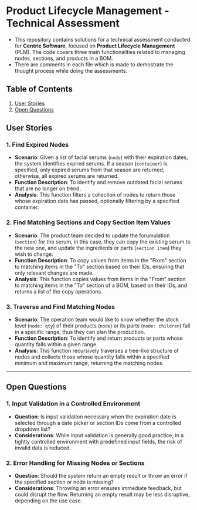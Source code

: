 # Product Lifecycle Management - Technical Assessment

- This repository contains solutions for a technical assessment conducted for **Centric Software**, focused on **Product Lifecycle Management** (PLM). The code covers three main functionalities related to managing nodes, sections, and products in a BOM.
- There are comments in each file which is made to demostrate the thought process while doing the assessments.

## Table of Contents
1. [User Stories](#user-stories)
2. [Open Questions](#open-questions)

## User Stories

### 1. **Find Expired Nodes**
- **Scenario**: Given a list of facial serums (`node`) with their expiration dates, the system identifies expired serums. If a season (`container`) is specified, only expired serums from that season are returned; otherwise, all expired serums are returned.
- **Function Description**: To identify and remove outdated facial serums that are no longer on trend.
- **Analysis**: This function filters a collection of nodes to return those whose expiration date has passed, optionally filtering by a specified container.

### 2. **Find Matching Sections and Copy Section Item Values**
- **Scenario**: The product team decided to update the forumulation (`section`) for the serum, in this case, they can copy the existing serum to the new one, and update the ingredients or parts (`section item`) they wish to change.
- **Function Description**: To copy values from items in the "From" section to matching items in the "To" section based on their IDs, ensuring that only relevant changes are made.
- **Analysis**: This function copies values from items in the "From" section to matching items in the "To" section of a BOM, based on their IDs, and returns a list of the copy operations.

### 3. **Traverse and Find Matching Nodes**
- **Scenario**: The operation team would like to know whether the stock level (`node: qty`) of their products (`node`) or its parts (`node: children`) fall in a specific range, thus they can plan the production.
- **Function Description**: To identify and return products or parts whose quantity falls within a given range.
- **Analysis**: This function recursively traverses a tree-like structure of nodes and collects those whose quantity falls within a specified minimum and maximum range, returning the matching nodes.

---


## Open Questions

### 1. **Input Validation in a Controlled Environment**
- **Question**: Is input validation necessary when the expiration date is selected through a date picker or section IDs come from a controlled dropdown list?
- **Considerations**: While input validation is generally good practice, in a tightly controlled environment with predefined input fields, the risk of invalid data is reduced.

### 2. **Error Handling for Missing Nodes or Sections**
- **Question**: Should the system return an empty result or throw an error if the specified section or node is missing?
- **Considerations**: Throwing an error ensures immediate feedback, but could disrupt the flow. Returning an empty result may be less disruptive, depending on the use case.



